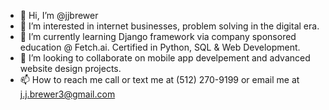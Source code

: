 - 👋 Hi, I’m @jjbrewer
- 👀 I’m interested in internet businesses, problem solving in the digital era. 
- 🌱 I’m currently learning Django framework via company sponsored education @ Fetch.ai. Certified in Python, SQL & Web Development.
- 💞️ I’m looking to collaborate on mobile app develpement and advanced website design projects. 
- 📫 How to reach me call or text me at (512) 270-9199 or email me at j.j.brewer3@gmail.com

<!---
jjbrewer/jjbrewer is a ✨ special ✨ repository because its `README.md` (this file) appears on your GitHub profile.
You can click the Preview link to take a look at your changes.
--->
